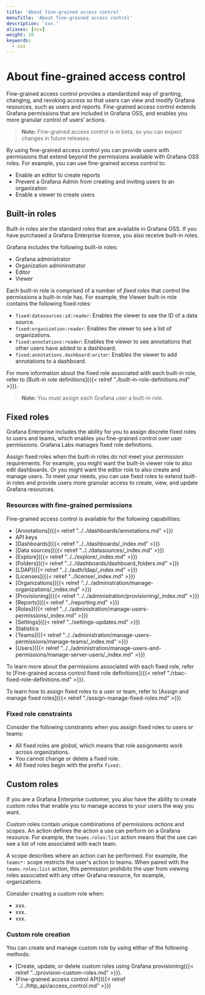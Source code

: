 ```yaml
---
title: 'About fine-grained access control'
menuTitle: 'About fine-grained access control'
description: 'xxx.'
aliases: [xxx]
weight: 10
keywords:
  - xxx
---
```


# About fine-grained access control

Fine-grained access control provides a standardized way of granting, changing, and revoking access so that users can view and modify Grafana resources, such as users and reports.
Fine-grained access control extends Grafana permissions that are included in Grafana OSS, and enables you more granular control of users’ actions.

> **Note:** Fine-grained access control is in beta, so you can expect changes in future releases.

By using fine-grained access control you can provide users with permissions that extend beyond the permissions available with Grafana OSS roles. For example, you can use fine-grained access control to:

- Enable an editor to create reports
- Prevent a Grafana Admin from creating and inviting users to an organization
- Enable a viewer to create users

## Built-in roles

Built-in roles are the standard roles that are available in Grafana OSS. If you have purchased a Grafana Enterprise license, you also receive built-in roles.

Grafana includes the following built-in roles:

- Grafana administrator
- Organization admininstrator
- Editor
- Viewer

Each built-in role is comprised of a number of _fixed roles_ that control the permissions a built-in role has. For example, the Viewer built-in role contains the following fixed roles:

- `fixed:datasources:id:reader`: Enables the viewer to see the ID of a data source.
- `fixed:organization:reader`: Enables the viewer to see a list of organizations.
- `fixed:annotations:reader`: Enables the viewer to see annotations that other users have added to a dashboard.
- `fixed:annotations.dashboard:writer`: Enables the viewer to add annotations to a dashboard.

For more information about the fixed role associated with each built-in role, refer to [Built-in role definitions]({{< relref "./built-in-role-definitions.md" >}}).

> **Note:** You must assign each Grafana user a built-in role.

## Fixed roles

Grafana Enterprise includes the ability for you to assign discrete fixed roles to users and teams, which enables you fine-grained control over user permissions. Grafana Labs manages fixed role definitions.

Assign fixed roles when the built-in roles do not meet your permission requirements. For example, you might want the built-in viewer role to also edit dashboards. Or you might want the editor role to also create and manage users. To meet your needs, you can use fixed roles to extend built-in roles and provide users more granular access to create, view, and update Grafana resources.

### Resources with fine-grained permissions

Fine-grained access control is available for the following capabilities:

- [Annotations]({{< relref "../../dashboards/annotations.md" >}}) 
- API keys
- [Dashboards]({{< relref "../../dashboards/_index.md" >}})
- [Data sources]({{< relref "../../datasources/_index.md" >}})
- [Explore]({{< relref "../../explore/_index.md" >}})
- [Folders]({{< relref "../../dashboards/dashboard_folders.md" >}})
- [LDAP]({{< relref "../../auth/ldap/_index.md" >}})
- [Licenses]({{< relref "../license/_index.md" >}})
- [Organizations]({{< relref "../../administration/manage-organizations/_index.md" >}})
- [Provisioning]({{< relref "../../administration/provisioning/_index.md" >}})
- [Reports]({{< relref "../reporting.md" >}})
- [Roles]({{< relref "../../administration/manage-users-permissions/_index.md" >}})
- [Settings]({{< relref "../settings-updates.md" >}})
- Statistics
- [Teams]({{< relref "../../administration/manage-users-permissions/manage-teams/_index.md" >}})
- [Users]({{< relref "../../administration/manage-users-and-permissions/manage-server-users/_index.md" >}})

To learn more about the permissions associated with each fixed role, refer to [Fine-grained access control fixed role definitions]({{< relref "./rbac-fixed-role-definitions.md" >}}).

To learn how to assign fixed roles to a user or team, refer to [Assign and manage fixed roles]({{< relref "./assign-manage-fixed-roles.md" >}})

### Fixed role constraints

Consider the following constraints when you assign fixed roles to users or teams:

- All fixed roles are _global_, which means that role assignments work across organizations.
- You cannot change or delete a fixed role.
- All fixed roles begin with the prefix `fixed:`.

## Custom roles

If you are a Grafana Enterprise customer, you also have the ability to create custom roles that enable you to manage access to your users the way you want.

Custom roles contain unique combinations of permissions _actions_ and _scopes_. An action defines the action a use can perform on a Grafana resource. For example, the `teams.roles:list` action means that the use can see a list of role associated with each team.

A scope describes where an action can be performed. For example, the `teams*:` scope restricts the user's action to teams. When paired with the `teams.roles:list` action, this permission prohibits the user from viewing roles associated with any other Grafana resource, for example, organizations.

Consider creating a custom role when:

- xxx.
- xxx.
- xxx.

### Custom role creation

You can create and manage custom role by using either of the following methods:

- [Create, update, or delete custom roles using Grafana provisioning({{< relref "../provision-custom-roles.md" >}}).
- [Fine-grained access control API]({{< relref "../../http_api/access_control.md" >}})
